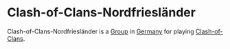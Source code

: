 # Clash-of-Clans-Nordfriesländer

Clash-of-Clans-Nordfriesländer is a [Group](180000000.md) in [Germany](140000025.md) for playing [Clash-of-Clans](3.md).
